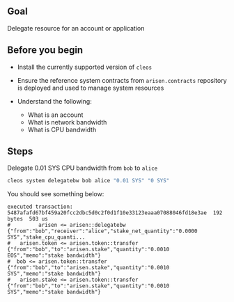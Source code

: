## Goal

Delegate resource for an account or application

## Before you begin

* Install the currently supported version of `cleos`

* Ensure the reference system contracts from `arisen.contracts` repository is deployed and used to manage system resources

* Understand the following:
  * What is an account
  * What is network bandwidth
  * What is CPU bandwidth

## Steps

Delegate 0.01 SYS CPU bandwidth from `bob` to `alice`

```sh
cleos system delegatebw bob alice "0.01 SYS" "0 SYS"
```

You should see something below:

```console
executed transaction: 5487afafd67bf459a20fcc2dbc5d0c2f0d1f10e33123eaaa07088046fd18e3ae  192 bytes  503 us
#         arisen <= arisen::delegatebw            {"from":"bob","receiver":"alice","stake_net_quantity":"0.0000 SYS","stake_cpu_quanti...
#   arisen.token <= arisen.token::transfer        {"from":"bob","to":"arisen.stake","quantity":"0.0010 EOS","memo":"stake bandwidth"}
#  bob <= arisen.token::transfer        {"from":"bob","to":"arisen.stake","quantity":"0.0010 SYS","memo":"stake bandwidth"}
#   arisen.stake <= arisen.token::transfer        {"from":"bob","to":"arisen.stake","quantity":"0.0010 SYS","memo":"stake bandwidth"}
```
